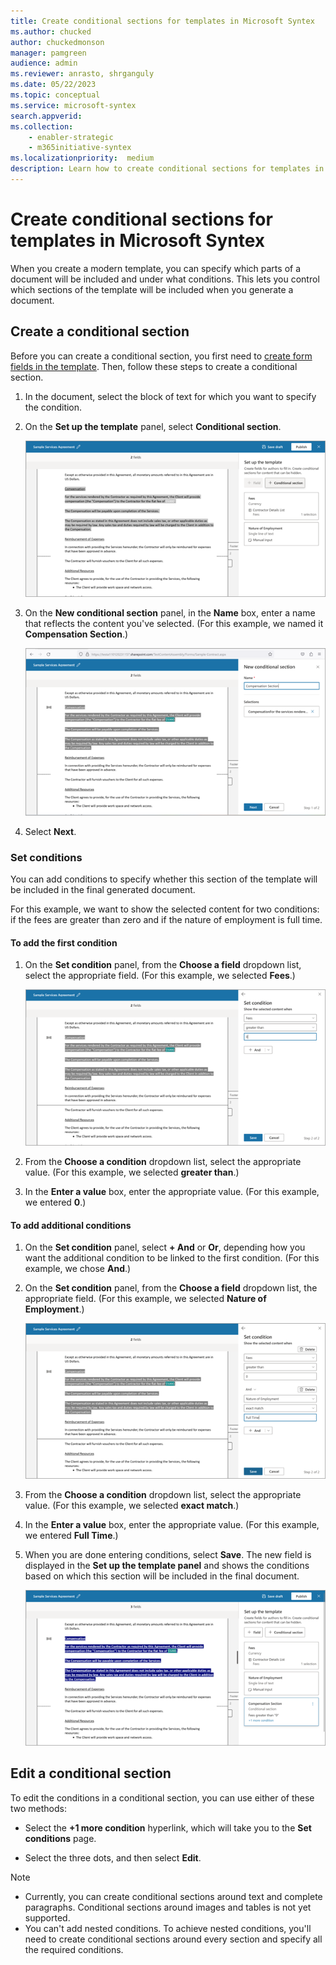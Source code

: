 ```yaml
---
title: Create conditional sections for templates in Microsoft Syntex
ms.author: chucked
author: chuckedmonson
manager: pamgreen
audience: admin
ms.reviewer: anrasto, shrganguly
ms.date: 05/22/2023
ms.topic: conceptual
ms.service: microsoft-syntex
search.appverid:
ms.collection:
    - enabler-strategic
    - m365initiative-syntex
ms.localizationpriority:  medium
description: Learn how to create conditional sections for templates in Microsoft Syntex.
---
```


# Create conditional sections for templates in Microsoft Syntex

When you create a modern template, you can specify which parts of a document will be included and under what conditions. This lets you control which sections of the template will be included when you generate a document.

## Create a conditional section

Before you can create a conditional section, you first need to [create form fields in the template](content-assembly-modern-template#create-and-reuse-fields). Then, follow these steps to create a conditional section.

1. In the document, select the block of text for which you want to specify the condition.

2. On the **Set up the template** panel, select **Conditional section**. 

   ![Screenshot of the Set up the template panel and template document.](../media/content-understanding/content-assembly-conditional-1.png)

3. On the **New conditional section** panel, in the **Name** box, enter a name that reflects the content you've selected. (For this example, we named it **Compensation Section**.)

   ![Screenshot of the New condition section panel and template document.](../media/content-understanding/content-assembly-conditional-2.png)

4. Select **Next**.

### Set conditions

You can add conditions to specify whether this section of the template will be included in the final generated document.

For this example, we want to show the selected content for two conditions: if the fees are greater than zero and if the nature of employment is full time. 

#### To add the first condition

1. On the **Set condition** panel, from the **Choose a field** dropdown list, select the appropriate field. (For this example, we selected **Fees**.)

   ![Screenshot of the Set condition panel and template document for the first condition.](../media/content-understanding/content-assembly-conditional-3.png)

2. From the **Choose a condition** dropdown list, select the appropriate value. (For this example, we selected **greater than**.)

3. In the **Enter a value** box, enter the appropriate value. (For this example, we entered **0**.)

#### To add additional conditions

1. On the **Set condition** panel, select **+ And** or **Or**, depending how you want the additional condition to be linked to the first condition. (For this example, we chose **And**.)

2. On the **Set condition** panel, from the **Choose a field** dropdown list, the appropriate field. (For this example, we selected **Nature of Employment**.)

   ![Screenshot of the Set condition panel and template document for the second condition.](../media/content-understanding/content-assembly-conditional-4.png)

3. From the **Choose a condition** dropdown list, select the appropriate value. (For this example, we selected **exact match**.)

4. In the **Enter a value** box, enter the appropriate value. (For this example, we entered **Full Time**.)

5. When you are done entering conditions, select **Save**. The new field is displayed in the **Set up the template panel** and shows the conditions based on which this section will be included in the final document.

   ![Screenshot of the Set up the template panel and template document showing the conditions.](../media/content-understanding/content-assembly-conditional-5.png)

## Edit a conditional section

To edit the conditions in a conditional section, you can use either of these two methods:
 
- Select the **+1 more condition** hyperlink, which will take you to the **Set conditions** page.

- Select the three dots, and then select **Edit**.

> [!NOTE]
> - Currently, you can create conditional sections around text and complete paragraphs. Conditional sections around images and tables is not yet supported.<br>
>- You can't add nested conditions. To achieve nested conditions, you'll need to create conditional sections around every section and specify all the required conditions.
 
